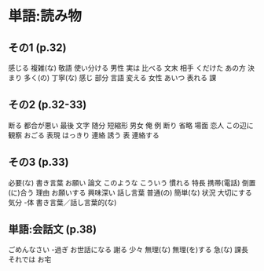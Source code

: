 # 単語:読み物
## その1 (p.32)
感じる
複雑(な)
敬語
使い分ける
男性
実は
比べる
文末
相手
くだけた
あの方
決まり
多く(の)
丁寧(な)
感じ
部分
言語
変える
女性
あいつ
表れる
課

## その2 (p.32-33)
断る
都合が悪い
最後
文字
随分
短縮形
男女
俺
例
断り
省略
場面
恋人
この辺に
観察
おごる
表現
はっきり
連絡
誘う
表
連絡する
## その3 (p.33)
必要(な)
書き言葉
お願い
論文
このような
こういう
慣れる
特長
携帯(電話)
倒置
(に)合う
理由
お願いする
興味深い
話し言葉
普通(の)
簡単(な)
状況
大切にする
気分
-体
書き言葉／話し言葉的(な)

## 単語:会話文 (p.38)
ごめんなさい
-過ぎ
お世話になる
謝る
少々
無理(な)
無理(を)する
急(な)
課長
それでは
お宅